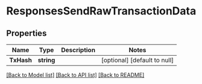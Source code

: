 # ResponsesSendRawTransactionData

## Properties
Name | Type | Description | Notes
------------ | ------------- | ------------- | -------------
**TxHash** | **string** |  | [optional] [default to null]

[[Back to Model list]](../README.md#documentation-for-models) [[Back to API list]](../README.md#documentation-for-api-endpoints) [[Back to README]](../README.md)


